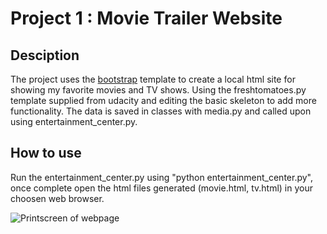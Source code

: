 # Project 1 : Movie Trailer Website

## Desciption

The project uses the [bootstrap](http://getbootstrap.com/) template to create a local html site for showing my favorite movies and TV shows. Using the freshtomatoes.py template supplied from udacity and editing the basic skeleton to add more functionality. The data is saved in classes with media.py and called upon using entertainment_center.py.

## How to use

Run the entertainment_center.py using "python entertainment_center.py", once complete open the html files generated (movie.html, tv.html) in your choosen web browser.

![Printscreen of webpage](http://i.imgur.com/VIBtfF8.png)

